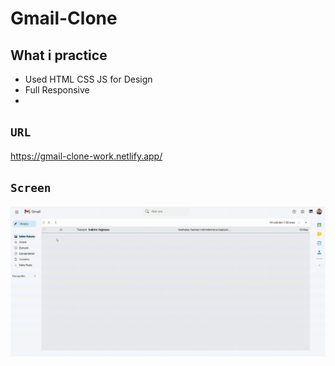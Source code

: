 # Gmail-Clone

## What i practice

- Used HTML CSS JS for Design
- Full Responsive
- 

## `URL`

https://gmail-clone-work.netlify.app/

## `Screen`

![](gmail.gif)
